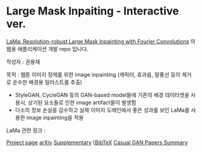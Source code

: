 # Large Mask Inpaiting - Interactive ver.

[LaMa: Resolution-robust Large Mask Inpainting with Fourier Convolutions](https://github.com/saic-mdal/lama) 의 웹용 애플리케이션 개발 repo 입니다.

작성자 : 권용재

목적 : 웹툰 이미지 정제를 위한 image inpainting (캐릭터, 효과음, 말풍선 등의 제거로 순수한 배경용 일러스트를 추출)
* StyleGAN, CycleGAN 등의 GAN-based model들에 기존의 배경 데이터셋을 사용시, 상기된 요소들로 인한 image artifact들이 발생함
* 다소의 정보 손실을 감수하고 실제 이미지 도메인에서 좋은 성과를 보인 LaMa를 사용한 image inpainting을 적용

LaMa 관련 링크 : 

[Project page](https://saic-mdal.github.io/lama-project/) [arXiv](https://arxiv.org/abs/2109.07161) [Supplementary](https://ashukha.com/projects/lama_21/lama_supmat_2021.pdf) [[BibTeX](https://senya-ashukha.github.io/projects/lama_21/paper.txt) [Casual GAN Papers Summary](https://www.casualganpapers.com/large-masks-fourier-convolutions-inpainting/LaMa-explained.html)